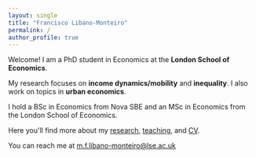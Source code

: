 ```yaml
---
layout: single
title: "Francisco Libano-Monteiro"
permalink: /
author_profile: true
---
```


Welcome! I am a PhD student in Economics at the **London School of Economics**.

My research focuses on **income dynamics/mobility** and **inequality**. I also work on topics in **urban economics**.

I hold a BSc in Economics from Nova SBE and an MSc in Economics from the London School of Economics.

Here you'll find more about my [research](/research/), [teaching](/teaching/), and [CV](/files/CV_FranciscoLibanoMonteiro_20250502.pdf). 

You can reach me at m.f.libano-monteiro@lse.ac.uk